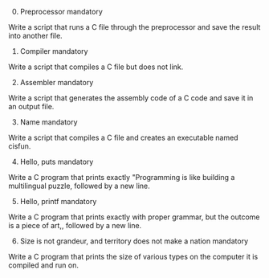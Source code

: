 
0. Preprocessor
mandatory

Write a script that runs a C file through the preprocessor and save the result into another file.

1. Compiler
mandatory

Write a script that compiles a C file but does not link.

2. Assembler
mandatory

Write a script that generates the assembly code of a C code and save it in an output file.

3. Name
mandatory

Write a script that compiles a C file and creates an executable named cisfun.

4. Hello, puts
mandatory

Write a C program that prints exactly "Programming is like building a multilingual puzzle, followed by a new line.

5. Hello, printf
mandatory

Write a C program that prints exactly with proper grammar, but the outcome is a piece of art,, followed by a new line.

6. Size is not grandeur, and territory does not make a nation
mandatory

Write a C program that prints the size of various types on the computer it is compiled and run on.
